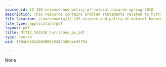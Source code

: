 ```yaml
---
course_id: 12-103-science-and-policy-of-natural-hazards-spring-2010
description: This resource contains problem statements related to hurricanes.
file_location: /coursemedia/12-103-science-and-policy-of-natural-hazards-spring-2010/199ab5331d60d80fe54473d6dae3479d_MIT12_103S10_hurricane_ps.pdf
file_type: application/pdf
layout: pdf
title: MIT12_103S10_hurricane_ps.pdf
type: course
uid: 199ab5331d60d80fe54473d6dae3479d

---
```

None